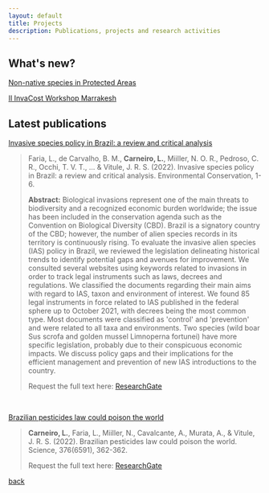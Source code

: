 ```yaml
---
layout: default
title: Projects
description: Publications, projects and research activities
---
```

## What's new?

[Non-native species in Protected Areas](https://www.researchgate.net/project/Effects-of-non-native-species-in-protected-areas)

[II InvaCost Workshop Marrakesh](https://invacost.fr/en/accueil/)


## Latest publications

[Invasive species policy in Brazil: a review and critical analysis](https://www.cambridge.org/core/journals/environmental-conservation/article/abs/invasive-species-policy-in-brazil-a-review-and-critical-analysis/37E1F26619ABD5B1FDDE115736D7AB2B) 

>Faria, L., de Carvalho, B. M., **Carneiro, L.**, Miiller, N. O. R., Pedroso, C. R., Occhi, T. V. T., ... & Vitule, J. R. S. (2022). Invasive species policy in Brazil: a review and critical analysis. Environmental Conservation, 1-6.
>
> **Abstract:** Biological invasions represent one of the main threats to biodiversity and a recognized economic burden worldwide; the issue has been included in the conservation agenda such as the Convention on Biological Diversity (CBD). Brazil is a signatory country of the CBD; however, the number of alien species records in its territory is continuously rising. To evaluate the invasive alien species (IAS) policy in Brazil, we reviewed the legislation delineating historical trends to identify potential gaps and avenues for improvement. We consulted several websites using keywords related to invasions in order to track legal instruments such as laws, decrees and regulations. We classified the documents regarding their main aims with regard to IAS, taxon and environment of interest. We found 85 legal instruments in force related to IAS published in the federal sphere up to October 2021, with decrees being the most common type. Most documents were classified as 'control' and 'prevention' and were related to all taxa and environments. Two species (wild boar Sus scrofa and golden mussel Limnoperna fortunei) have more specific legislation, probably due to their conspicuous economic impacts. We discuss policy gaps and their implications for the efficient management and prevention of new IAS introductions to the country.
>
>Request the full text here: [ResearchGate](https://www.researchgate.net/publication/365439786_Invasive_species_policy_in_Brazil_a_review_and_critical_analysis)

<br>

[Brazilian pesticides law could poison the world](10.1126/science.abo6942)
>
>**Carneiro, L.**, Faria, L., Miiller, N., Cavalcante, A., Murata, A., & Vitule, J. R. S. (2022). Brazilian pesticides law could poison the world. Science, 376(6591), 362-362.
>
>Request the full text here: [ResearchGate](https://www.researchgate.net/publication/360120666_Brazilian_pesticides_law_could_poison_the_world)

[back](./)
